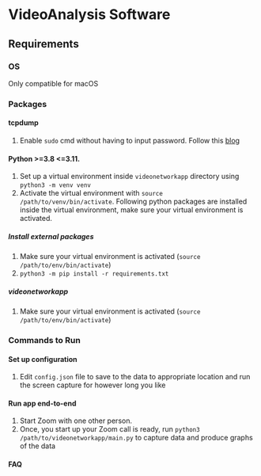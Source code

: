 # VideoAnalysis Software

## Requirements

### OS
Only compatible for macOS

### Packages

<!-- #### FFmpeg (Might not need it if doing screencapture command instead)
1. `git clone git@github.com:FFmpeg/FFmpeg.git`.
2. Before, installing add the following changes from `0001-added-milliseconds-to-filename.patch`.
3. `cd FFmpeg`: enter FFmpeg library to install
4. Follow installation from `ffmpeg` library: [link](https://github.com/FFmpeg/FFmpeg/blob/master/INSTALL.md). 
    1. To enable `libfontconfig`, install package libfontconfig1-dev
    2. Follow `./configure --help` to get some of the enabled extensions. In order to get drawtext filter to work, run `./configure --enable-libfreetype --enable-libfontconfig`.  -->

#### tcpdump
1. Enable `sudo` cmd without having to input password. Follow this [blog](http://www.linuxtechnotes.com/2015/10/how-to-give-sudo-access-to-user-run.html) 

#### Python >=3.8 <=3.11.
1. Set up a virtual environment inside `videonetworkapp` directory using `python3 -m venv venv`
2. Activate the virtual environment with `source /path/to/venv/bin/activate`. Following python packages are installed inside the virtual environment, make sure your virtual environment is activated.

##### Install external packages
1. Make sure your virtual environment is activated (`source /path/to/env/bin/activate`)
2. `python3 -m pip install -r requirements.txt`

<!-- ##### setuptools 
1. `pip3 install setuptools`

##### scapy
1. Follow the download and installation guidelines [here](https://scapy.readthedocs.io/en/latest/installation.html#installing-scapy-v2-x)
    1. `pip3 install scapy` inside your virtual environment `venv` -->

##### videonetworkapp
1. Make sure your virtual environment is activated (`source /path/to/env/bin/activate`)
<!-- 2. Inside `videonetworkapp/`, run `python3 -m pip install -e .` -->

### Commands to Run

#### Set up configuration
1. Edit `config.json` file to save to the data to appropriate location and run the screen capture for however long you like
<!-- 2. To get the appropriate device index, run `ffmpeg -f avfoundation -list_devices true -i ""`. Choose the number in `[]` that correspond to screen capture for video -->

#### Run app end-to-end
1. Start Zoom with one other person. 
2. Once, you start up your Zoom call is ready, run `python3 /path/to/videonetworkapp/main.py` to capture data and produce graphs of the data 
<!-- #### Capture Zoom Screen
1. Activate virtual environment with `source /path/to/env/bin/activate`
2. `cd videonetworkapp` 
3. `python3 capture/tcpdump_cmd.py` -->

#### FAQ
<!-- 1. What if you run into `ERROR: fontconfig not found using pkg-config` when running `./configure --enable-libfreetype --enable-libfontconfig`? 
Make sure `fontconfig` and `pkg-config` is installed. You can install through `brew install fontconfig pkg-config` -->


